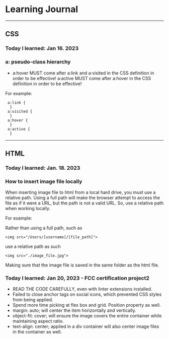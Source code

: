 # Learning Journal 

---

## CSS

### Today I learned: Jan 16. 2023

### a: pseudo-class hierarchy

- a:hover MUST come after a:link and a:visited in the CSS definition in order to be effective! a:active MUST come after a:hover in the CSS definition in order to be effective!
  
For example:

     a:link {
      }
     a:visited {
      }
     a:hover {
      }
     a:active {
      } 
      
---
## HTML
      
### Today I learned: Jan. 18. 2023

### How to insert image file locally

When inserting image file to html from a local hard drive, you must use a relative path. 
Using a full path will make the browser attempt to access the file as if it were a URL, but the path is not a valid URL.
So, use a relative path when working locally. 

For example: 

Rather than using a full path, such as

``` <img src="/Users/[username]/[file_path]"> ```

use a relative path as such

``` <img src="./image_file.jpg"> ```

Making sure that the image file is saved in the same folder as the html file. 

### Today I learned: Jan 20, 2023 - FCC certification project2

- READ THE CODE CAREFULLY, even with linter extensions installed.
- Failed to close anchor tags on social icons, which prevented CSS styles from being applied. 
- Spend more time picking at flex box and grid. Position property as well. 
- margin: auto; will center the item horizontally and vertically. 
- object-fit: cover; will ensure the image covers the entire container while maintaining aspect ratio. 
- text-align: center; applied in a div container will also center image files in the container as well.
